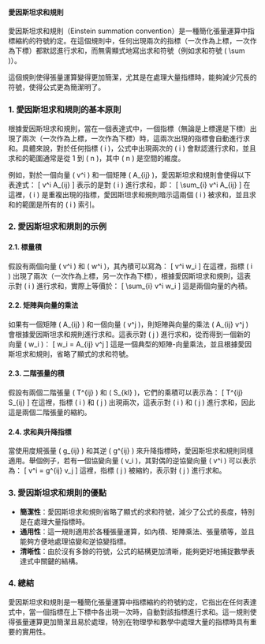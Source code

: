 #### 愛因斯坦求和規則

愛因斯坦求和規則（Einstein summation convention）是一種簡化張量運算中指標縮約的符號約定。在這個規則中，任何出現兩次的指標（一次作為上標，一次作為下標）都默認進行求和，而無需顯式地寫出求和符號（例如求和符號 \( \sum \)）。

這個規則使得張量運算變得更加簡潔，尤其是在處理大量指標時，能夠減少冗長的符號，使得公式更為簡潔明了。

### 1. **愛因斯坦求和規則的基本原則**

根據愛因斯坦求和規則，當在一個表達式中，一個指標（無論是上標還是下標）出現了兩次（一次作為上標，一次作為下標）時，這兩次出現的指標會自動進行求和。具體來說，對於任何指標 \( i \)，公式中出現兩次的 \( i \) 會默認進行求和，並且求和的範圍通常是從 1 到 \( n \)，其中 \( n \) 是空間的維度。

例如，對於一個向量 \( v^i \) 和一個矩陣 \( A_{ij} \)，愛因斯坦求和規則會使得以下表達式：
\[
v^i A_{ij}
\]
表示的是對 \( i \) 進行求和，即：
\[
\sum_{i} v^i A_{ij}
\]
在這裡，\( i \) 是重複出現的指標，愛因斯坦求和規則暗示這兩個 \( i \) 被求和，並且求和的範圍是所有的 \( i \) 索引。

### 2. **愛因斯坦求和規則的示例**

#### 2.1. **標量積**

假設有兩個向量 \( v^i \) 和 \( w^i \)，其內積可以寫為：
\[
v^i w_i
\]
在這裡，指標 \( i \) 出現了兩次（一次作為上標，另一次作為下標），根據愛因斯坦求和規則，這表示對 \( i \) 進行求和，實際上等價於：
\[
\sum_{i} v^i w_i
\]
這是兩個向量的內積。

#### 2.2. **矩陣與向量的乘法**

如果有一個矩陣 \( A_{ij} \) 和一個向量 \( v^j \)，則矩陣與向量的乘法 \( A_{ij} v^j \) 會根據愛因斯坦求和規則進行求和。這表示對 \( j \) 進行求和，從而得到一個新的向量 \( w_i \)：
\[
w_i = A_{ij} v^j
\]
這是一個典型的矩陣-向量乘法，並且根據愛因斯坦求和規則，省略了顯式的求和符號。

#### 2.3. **二階張量的積**

假設有兩個二階張量 \( T^{ij} \) 和 \( S_{kl} \)，它們的乘積可以表示為：
\[
T^{ij} S_{ij}
\]
在這裡，指標 \( i \) 和 \( j \) 出現兩次，這表示對 \( i \) 和 \( j \) 進行求和，因此這是兩個二階張量的縮約。

#### 2.4. **求和與升降指標**

當使用度規張量 \( g_{ij} \) 和其逆 \( g^{ij} \) 來升降指標時，愛因斯坦求和規則同樣適用。舉個例子，若有一個協變向量 \( v_i \)，其對偶的逆協變向量 \( v^i \) 可以表示為：
\[
v^i = g^{ij} v_j
\]
這裡，指標 \( j \) 被縮約，表示對 \( j \) 進行求和。

### 3. **愛因斯坦求和規則的優點**

- **簡潔性**：愛因斯坦求和規則省略了顯式的求和符號，減少了公式的長度，特別是在處理大量指標時。
- **通用性**：這一規則適用於各種張量運算，如內積、矩陣乘法、張量積等，並且能夠方便地處理協變和逆協變指標。
- **清晰性**：由於沒有多餘的符號，公式的結構更加清晰，能夠更好地捕捉數學表達式中關鍵的結構。

### 4. **總結**

愛因斯坦求和規則是一種簡化張量運算中指標縮約的符號約定，它指出在任何表達式中，當一個指標在上下標中各出現一次時，自動對該指標進行求和。這一規則使得張量運算更加簡潔且易於處理，特別在物理學和數學中處理大量的指標時具有重要的實用性。